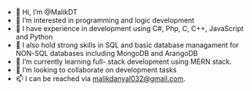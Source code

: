- 👋 Hi, I’m @MalikDT
- 👀 I’m interested in programming and logic development
- 👀 I have experience in development using C#, Php, C, C++, JavaScript and Python
- 👀 I also hold strong skills in SQL and basic database managament for NON-SQL databases including MongoDB and ArangoDB
- 🌱 I’m currently learning full- stack development using MERN stack.
- 💞️ I’m looking to collaborate on development tasks
- 📫 I can be reached via malikdanyal032@gmail.com.

<!---
MalikDT/MalikDT is a ✨ special ✨ repository because its `README.md` (this file) appears on your GitHub profile.
You can click the Preview link to take a look at your changes.
--->
